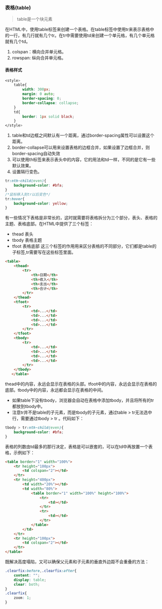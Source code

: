 ### 表格(table)
>table是一个块元素

在HTML中，使用table标签来创建一个表格。在table标签中使用tr来表示表格中的一行，有几行就有几个tr。在tr中需要使用td来创建一个单元格，有几个单元格就有几个td。
1. colspan：横向合并单元格。
2. rowspan: 纵向合并单元格。
#### 表格样式
```css
<style>
    table{
        width: 300px;
        margin: 0 auto;
        border-spacing: 0;
        border-collapse: collapse;
    }
    td{
        border: 1px solid black;
    }
</style>
```
1. table和td边框之间默认有一个距离，通过border-spacing属性可以设置这个距离。
2. border-collapse可以用来设置表格的边框合并，如果设置了边框合并，则border-spacing自动失效
3. 可以使用th标签来表示表头中的内容，它的用法和td一样，不同的是它有一些默认效果。
4. 设置隔行变色。
```css
tr:nth-child(even){
    background-color: #bfa;
}
/*鼠标移入到tr以后变色*/
tr:hover{
    background-color: yellow;
}
```
有一些情况下表格是非常长的，这时就需要将表格拆分为三个部分，表头、表格的主题、表格底部。在HTML中提供了三个标签：
- thead 表头
- tbody 表格主题
- tfoot 表格底部
这三个标签的作用用来区分表格的不同部分，它们都是table的子标签,tr需要写在这些标签里面。
```html
<table>
    <thead>
        <tr>
            <th>日期</th>
            <th>收入</th>
            <th>支出</th>
            <th>合计</th>
        </tr>
    </thead>
    <tfoot>
        <tr>
            <td>...</td>
            <td>...</td>
            <td>...</td>
            <td>...</td>
        </tr>
    </tfoot>
    <tbody>
        <tr>
            <td>...</td>
            <td>...</td>
            <td>...</td>
            <td>...</td>
        </tr>
    </tbody>
   </table>
```
thead中的内容，永远会显示在表格的头部。tfoot中的内容，永远会显示在表格的底部。tbody中的内容，永远都会显示在表格的中间。
-  如果table下没有tbody，浏览器会自动在表格中添加tbody，并且将所有的tr都放到tbody中。
- 注意tr并不是table的子元素，而是tbody的子元素，通过table > tr无法选中行，需要通过tbody > tr 。代码如下：
```css
tbody > tr:nth-child(even){
    background-color: #bfa;
}
```
表格的列数由td最多的那行决定，表格是可以嵌套的，可以在td中再放置一个表格，示例如下：
```html
<table border="1" width="100%">
    <tr height="100px">
        <td colspan="2"></td>
    </tr>
    <tr height="400px">
        <td width="20%"></td>
        <td width="80%">
            <table border="1" width="100%" height="100%">
                <tr>
                    <td></td>
                </tr>
                <tr>
                    <td></td>
                </tr>
            </table>
        </td>
    </tr>
    <tr height="100px">
        <td colspan="2"></td>
    </tr>
</table>
```
既解决高度塌陷，又可以确保父元素和子元素的垂直外边距不会重叠的方法：
```css
.clearfix:before,.clearfix:after{
    content: "";
    display: table;
    clear: both;
}
.clearfix{
    zoom: 1;
}
```